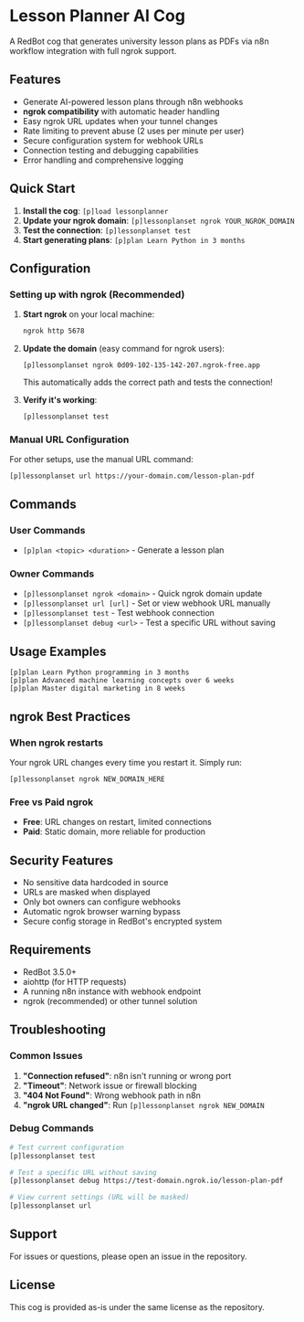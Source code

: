 # Lesson Planner AI Cog

A RedBot cog that generates university lesson plans as PDFs via n8n workflow integration with full ngrok support.

## Features

- Generate AI-powered lesson plans through n8n webhooks
- **ngrok compatibility** with automatic header handling
- Easy ngrok URL updates when your tunnel changes
- Rate limiting to prevent abuse (2 uses per minute per user)
- Secure configuration system for webhook URLs
- Connection testing and debugging capabilities
- Error handling and comprehensive logging

## Quick Start

1. **Install the cog**: `[p]load lessonplanner`
2. **Update your ngrok domain**: `[p]lessonplanset ngrok YOUR_NGROK_DOMAIN`
3. **Test the connection**: `[p]lessonplanset test`
4. **Start generating plans**: `[p]plan Learn Python in 3 months`

## Configuration

### Setting up with ngrok (Recommended)

1. **Start ngrok** on your local machine:
   ```bash
   ngrok http 5678
   ```

2. **Update the domain** (easy command for ngrok users):
   ```
   [p]lessonplanset ngrok 0d09-102-135-142-207.ngrok-free.app
   ```
   This automatically adds the correct path and tests the connection!

3. **Verify it's working**:
   ```
   [p]lessonplanset test
   ```

### Manual URL Configuration

For other setups, use the manual URL command:
```
[p]lessonplanset url https://your-domain.com/lesson-plan-pdf
```

## Commands

### User Commands
- `[p]plan <topic> <duration>` - Generate a lesson plan

### Owner Commands
- `[p]lessonplanset ngrok <domain>` - Quick ngrok domain update
- `[p]lessonplanset url [url]` - Set or view webhook URL manually
- `[p]lessonplanset test` - Test webhook connection
- `[p]lessonplanset debug <url>` - Test a specific URL without saving

## Usage Examples

```
[p]plan Learn Python programming in 3 months
[p]plan Advanced machine learning concepts over 6 weeks
[p]plan Master digital marketing in 8 weeks
```

## ngrok Best Practices

### When ngrok restarts
Your ngrok URL changes every time you restart it. Simply run:
```
[p]lessonplanset ngrok NEW_DOMAIN_HERE
```

### Free vs Paid ngrok
- **Free**: URL changes on restart, limited connections
- **Paid**: Static domain, more reliable for production

## Security Features

- No sensitive data hardcoded in source
- URLs are masked when displayed
- Only bot owners can configure webhooks
- Automatic ngrok browser warning bypass
- Secure config storage in RedBot's encrypted system

## Requirements

- RedBot 3.5.0+
- aiohttp (for HTTP requests)
- A running n8n instance with webhook endpoint
- ngrok (recommended) or other tunnel solution

## Troubleshooting

### Common Issues
1. **"Connection refused"**: n8n isn't running or wrong port
2. **"Timeout"**: Network issue or firewall blocking
3. **"404 Not Found"**: Wrong webhook path in n8n
4. **"ngrok URL changed"**: Run `[p]lessonplanset ngrok NEW_DOMAIN`

### Debug Commands
```bash
# Test current configuration
[p]lessonplanset test

# Test a specific URL without saving
[p]lessonplanset debug https://test-domain.ngrok.io/lesson-plan-pdf

# View current settings (URL will be masked)
[p]lessonplanset url
```

## Support

For issues or questions, please open an issue in the repository.

## License

This cog is provided as-is under the same license as the repository.
